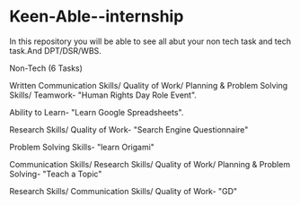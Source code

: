 # Keen-Able--internship
In this repository you will be able to see all abut your non tech task and tech task.And DPT/DSR/WBS.

Non-Tech (6 Tasks)

Written Communication Skills/ Quality of Work/ Planning & Problem Solving Skills/ Teamwork- "Human Rights Day Role Event".

Ability to Learn- "Learn Google Spreadsheets".

Research Skills/ Quality of Work- "Search Engine Questionnaire"

Problem Solving Skills- "learn Origami"

Communication Skills/ Research Skills/ Quality of Work/ Planning & Problem Solving- "Teach a Topic"

Research Skills/ Communication Skills/ Quality of Work- "GD"

